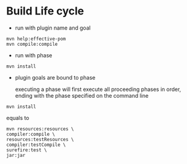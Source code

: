 # Build Life cycle
* run with plugin name and goal
```
mvn help:effective-pom
mvn compile:compile
```

* run with phase
```
mvn install
```

* plugin goals are bound to phase

  executing a phase will first execute all proceeding phases
in order, ending with the phase specified on the command line
```
mvn install
```
equals to
```
mvn resources:resources \
compiler:compile \
resources:testResources \
compiler:testCompile \
surefire:test \
jar:jar
```
